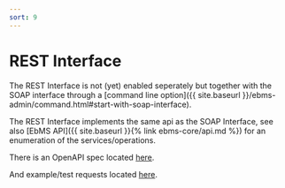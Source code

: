 ```yaml
---
sort: 9
---
```


# REST Interface

The REST Interface is not (yet) enabled seperately but together with the SOAP interface through a [command line option]({{ site.baseurl }}/ebms-admin/command.html#start-with-soap-interface).

The REST Interface implements the same api as the SOAP Interface, see also [EbMS API]({{ site.baseurl }}{% link ebms-core/api.md %}) for an enumeration of the services/operations.

There is an OpenAPI spec located [here](https://github.com/eluinstra/ebms-core/blob/ebms-core-2.18.x/resources/test/ebms.yml).

And example/test requests located [here](https://github.com/eluinstra/ebms-core/blob/ebms-core-2.18.x/resources/test/ebms.rest).
